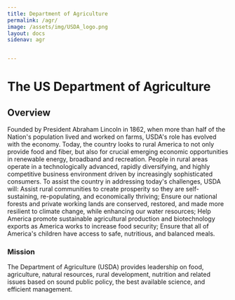 ```yaml
---
title: Department of Agriculture
permalink: /agr/
image: /assets/img/USDA_logo.png
layout: docs
sidenav: agr


---
```


# The US Department of Agriculture 

## Overview

Founded by President Abraham Lincoln in 1862, when more than half of the Nation's population lived and worked on farms, USDA's role has evolved with the economy.  Today, the country looks to rural America to not only provide food and fiber, but also for crucial emerging economic opportunities in renewable energy, broadband and recreation.  People in rural areas operate in a technologically advanced, rapidly diversifying, and highly competitive business environment driven by increasingly sophisticated consumers.  To assist the country in addressing today's challenges, USDA will: Assist rural communities to create prosperity so they are self-sustaining, re-populating, and economically thriving; Ensure our national forests and private working lands are conserved, restored, and made more resilient to climate change, while enhancing our water resources; Help America promote sustainable agricultural production and biotechnology exports as America works to increase food security; Ensure that all of America's children have access to safe, nutritious, and balanced meals.

### Mission

The Department of Agriculture (USDA) provides leadership on food, agriculture, natural resources, rural development, nutrition and related issues based on sound public policy, the best available science, and efficient management.


